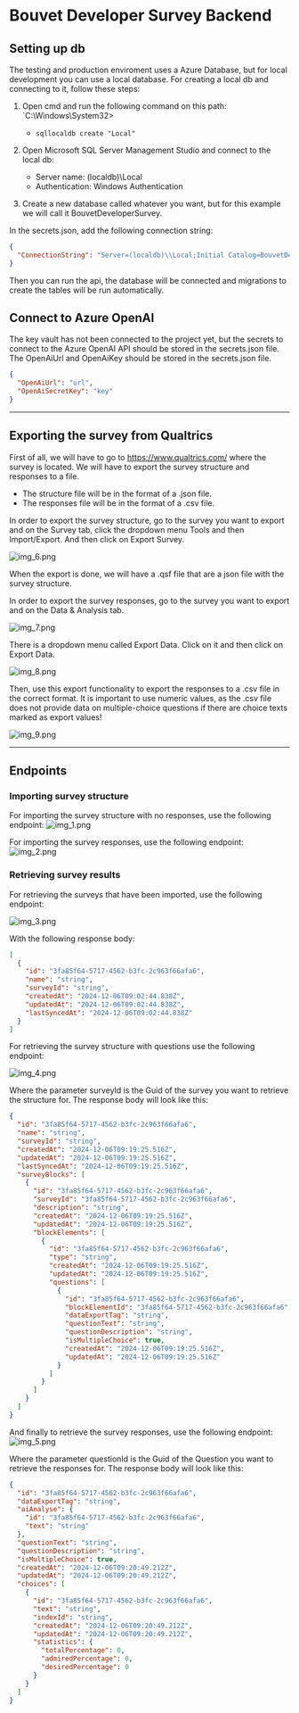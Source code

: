 
# Bouvet Developer Survey Backend

## Setting up db
The testing and production enviroment uses a Azure Database, but for local development you can use a local database.
For creating a local db and connecting to it, follow these steps:

1. Open cmd and run the following command on this path: `C:\Windows\System32>
    * `sqllocaldb create "Local"`

2. Open Microsoft SQL Server Management Studio and connect to the local db:
    * Server name: (localdb)\Local
    * Authentication: Windows Authentication

3. Create a new database called whatever you want, but for this example we will call it BouvetDeveloperSurvey.

In the secrets.json, add the following connection string:
```json
{
  "ConnectionString": "Server=(localdb)\\Local;Initial Catalog=BouvetDeveloperSurvey;Integrated Security=True"
}
```

Then you can run the api, the database will be connected and migrations to create the tables will be run automatically.

## Connect to Azure OpenAI

The key vault has not been connected to the project yet, but the secrets to connect to the Azure OpenAI API should be stored in the secrets.json file. The OpenAiUrl and OpenAiKey should be stored in the secrets.json file.

```json
{
  "OpenAiUrl": "url",
  "OpenAiSecretKey": "key"
}
```

---

## Exporting the survey from Qualtrics

First of all, we will have to go to https://www.qualtrics.com/ where the survey is located.
We will have to export the survey structure and responses to a file.
* The structure file will be in the format of a .json file.
* The responses file will be in the format of a .csv file.

In order to export the survey structure, go to the survey you want to export and on the Survey tab, click the dropdown menu Tools and then Import/Export. And then click on Export Survey.

![img_6.png](img_6.png)

When the export is done, we will have a .qsf file that are a json file with the survey structure.

In order to export the survey responses, go to the survey you want to export and on the Data & Analysis tab.

![img_7.png](img_7.png)

There is a dropdown menu called Export Data. Click on it and then click on Export Data.

![img_8.png](img_8.png)

Then, use this export functionality to export the responses to a .csv file in the correct format.
It is important to use numeric values, as the .csv file does not provide data on multiple-choice questions if there are choice texts marked as export values!

![img_9.png](img_9.png)

---

## Endpoints

### Importing survey structure

For importing the survey structure with no responses, use the following endpoint:
![img_1.png](img_1.png)

For importing the survey responses, use the following endpoint:
![img_2.png](img_2.png)

### Retrieving survey results

For retrieving the surveys that have been imported, use the following endpoint:

![img_3.png](img_3.png)

With the following response body:

```json
[
  {
    "id": "3fa85f64-5717-4562-b3fc-2c963f66afa6",
    "name": "string",
    "surveyId": "string",
    "createdAt": "2024-12-06T09:02:44.838Z",
    "updatedAt": "2024-12-06T09:02:44.838Z",
    "lastSyncedAt": "2024-12-06T09:02:44.838Z"
  }
]
```

For retrieving the survey structure with questions use the following endpoint:

![img_4.png](img_4.png)

Where the parameter surveyId is the Guid of the survey you want to retrieve the structure for. The response body will look like this:

```json
{
  "id": "3fa85f64-5717-4562-b3fc-2c963f66afa6",
  "name": "string",
  "surveyId": "string",
  "createdAt": "2024-12-06T09:19:25.516Z",
  "updatedAt": "2024-12-06T09:19:25.516Z",
  "lastSyncedAt": "2024-12-06T09:19:25.516Z",
  "surveyBlocks": [
    {
      "id": "3fa85f64-5717-4562-b3fc-2c963f66afa6",
      "surveyId": "3fa85f64-5717-4562-b3fc-2c963f66afa6",
      "description": "string",
      "createdAt": "2024-12-06T09:19:25.516Z",
      "updatedAt": "2024-12-06T09:19:25.516Z",
      "blockElements": [
        {
          "id": "3fa85f64-5717-4562-b3fc-2c963f66afa6",
          "type": "string",
          "createdAt": "2024-12-06T09:19:25.516Z",
          "updatedAt": "2024-12-06T09:19:25.516Z",
          "questions": [
            {
              "id": "3fa85f64-5717-4562-b3fc-2c963f66afa6",
              "blockElementId": "3fa85f64-5717-4562-b3fc-2c963f66afa6",
              "dataExportTag": "string",
              "questionText": "string",
              "questionDescription": "string",
              "isMultipleChoice": true,
              "createdAt": "2024-12-06T09:19:25.516Z",
              "updatedAt": "2024-12-06T09:19:25.516Z"
            }
          ]
        }
      ]
    }
  ]
}
```

And finally to retrieve the survey responses, use the following endpoint:
![img_5.png](img_5.png)

Where the parameter questionId is the Guid of the Question you want to retrieve the responses for. The response body will look like this:

```json
{
  "id": "3fa85f64-5717-4562-b3fc-2c963f66afa6",
  "dataExportTag": "string",
  "aiAnalyse": {
    "id": "3fa85f64-5717-4562-b3fc-2c963f66afa6",
    "text": "string"
  },
  "questionText": "string",
  "questionDescription": "string",
  "isMultipleChoice": true,
  "createdAt": "2024-12-06T09:20:49.212Z",
  "updatedAt": "2024-12-06T09:20:49.212Z",
  "choices": [
    {
      "id": "3fa85f64-5717-4562-b3fc-2c963f66afa6",
      "text": "string",
      "indexId": "string",
      "createdAt": "2024-12-06T09:20:49.212Z",
      "updatedAt": "2024-12-06T09:20:49.212Z",
      "statistics": {
        "totalPercentage": 0,
        "admiredPercentage": 0,
        "desiredPercentage": 0
      }
    }
  ]
}
```
